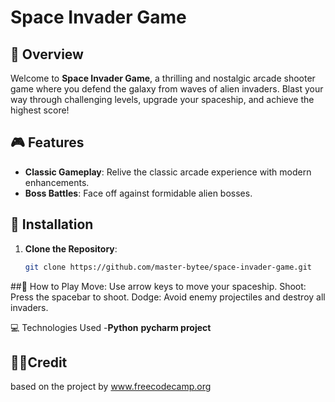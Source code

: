 # Space Invader Game


## 🚀 Overview

Welcome to **Space Invader Game**, a thrilling and nostalgic arcade shooter game where you defend the galaxy from waves of alien invaders. Blast your way through challenging levels, upgrade your spaceship, and achieve the highest score!

## 🎮 Features

- **Classic Gameplay**: Relive the classic arcade experience with modern enhancements.
- **Boss Battles**: Face off against formidable alien bosses.

## 🔧 Installation

1. **Clone the Repository**:
   ```sh
   git clone https://github.com/master-bytee/space-invader-game.git
##📜 How to Play
Move: Use arrow keys to move your spaceship.
Shoot: Press the spacebar to shoot.
Dodge: Avoid enemy projectiles and destroy all invaders.

💻 Technologies Used
-**Python**
**pycharm project**

## 👩‍💻Credit

based on the project by   www.freecodecamp.org
